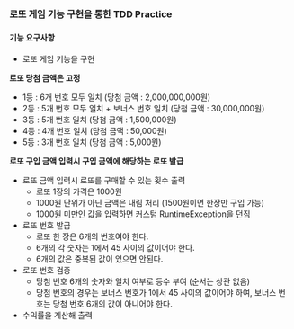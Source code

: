 ### 로또 게임 기능 구현을 통한 TDD Practice

#### 기능 요구사항
- 로또 게임 기능을 구현

**로또 당첨 금액은 고정**
- 1등 : 6개 번호 모두 일치 (당첨 금액 : 2,000,000,000원)
- 2등 : 5개 번호 모두 일치 + 보너스 번호 일치 (당첨 금액 : 30,000,000원)
- 3등 : 5개 번호 일치 (당첨 금액 : 1,500,000원)
- 4등 : 4개 번호 일치 (당첨 금액 : 50,000원)
- 5등 : 3개 번호 일치 (당첨 금액 : 5,000원)

**로또 구입 금액 입력시 구입 금액에 해당하는 로또 발급**
- 로또 금액 입력시 로또를 구매할 수 있는 횟수 출력
    - 로또 1장의 가격은 1000원
    - 1000원 단위가 아닌 금액은 내림 처리 (1500원이면 한장만 구입 가능)
    - 1000원 미만인 값을 입력하면 커스텀 RuntimeException을 던짐
- 로또 번호 발급
    - 로또 한 장은 6개의 번호여야 한다.
    - 6개의 각 숫자는 1에서 45 사이의 값이어야 한다.
    - 6개의 값은 중복된 값이 있으면 안된다.
- 로또 번호 검증
    - 당첨 번호 6개의 숫자와 일치 여부로 등수 부여 (순서는 상관 없음)
    - 당첨 번호의 경우는 보너스 번호가 1에서 45 사이의 값이어야 하여, 보너스 번호는 당첨 번호 6개의 값이 아니어야 한다. 
- 수익률을 계산해 출력